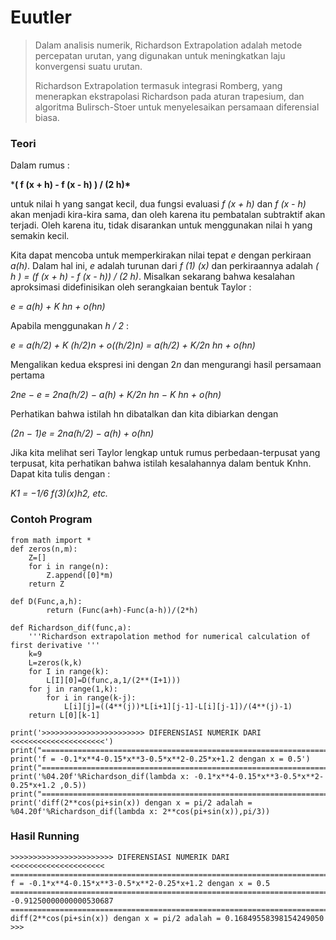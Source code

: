 # Euutler
> Dalam analisis numerik, Richardson Extrapolation adalah metode percepatan urutan, yang digunakan untuk meningkatkan laju konvergensi suatu urutan.
>
> Richardson Extrapolation termasuk integrasi Romberg, yang menerapkan ekstrapolasi Richardson pada aturan trapesium, dan algoritma Bulirsch-Stoer untuk menyelesaikan persamaan diferensial biasa.

### **Teori**

Dalam rumus :

***( f (x + h) - f (x - h) ) / (2 h)\***

untuk nilai h yang sangat kecil, dua fungsi evaluasi *f (x + h)* dan *f (x - h)* akan menjadi kira-kira sama, dan oleh karena itu pembatalan subtraktif akan terjadi. Oleh karena itu, tidak disarankan untuk menggunakan nilai h yang semakin kecil.

Kita dapat mencoba untuk memperkirakan nilai tepat *e* dengan perkiraan *a(h)*. Dalam hal ini, *e* adalah turunan dari *f (1) (x)* dan perkiraannya adalah *( h ) = (f (x + h) - f (x - h)) / (2 h)*. Misalkan sekarang bahwa kesalahan aproksimasi didefinisikan oleh serangkaian bentuk Taylor :

*e = a(h) + K hn + o(hn)*

Apabila menggunakan *h / 2* :

*e = a(h/2) + K (h/2)n + o((h/2)n)*
*= a(h/2) + K/2n hn + o(hn)*

Mengalikan kedua ekspresi ini dengan 2*n* dan mengurangi hasil persamaan pertama

*2ne − e = 2na(h/2) − a(h) + K/2n hn − K hn + o(hn)*

Perhatikan bahwa istilah hn dibatalkan dan kita dibiarkan dengan

*(2n − 1)e = 2na(h/2) − a(h) + o(hn)*

Jika kita melihat seri Taylor lengkap untuk rumus perbedaan-terpusat yang terpusat, kita perhatikan bahwa istilah kesalahannya dalam bentuk Knhn. Dapat kita tulis dengan :

*K1 = −1/6 f(3)(x)h2, etc.*

### **Contoh Program**

```
from math import *
def zeros(n,m):
    Z=[]
    for i in range(n):
        Z.append([0]*m)
    return Z

def D(Func,a,h):
        return (Func(a+h)-Func(a-h))/(2*h)

def Richardson_dif(func,a): 
    '''Richardson extrapolation method for numerical calculation of first derivative '''
    k=9 
    L=zeros(k,k)
    for I in range(k):
        L[I][0]=D(func,a,1/(2**(I+1)))
    for j in range(1,k):
        for i in range(k-j):
            L[i][j]=((4**(j))*L[i+1][j-1]-L[i][j-1])/(4**(j)-1)
    return L[0][k-1]

print('>>>>>>>>>>>>>>>>>>>>>>> DIFERENSIASI NUMERIK DARI <<<<<<<<<<<<<<<<<<<<<')
print("=======================================================================")
print('f = -0.1*x**4-0.15*x**3-0.5*x**2-0.25*x+1.2 dengan x = 0.5')
print("=======================================================================")
print('%04.20f'%Richardson_dif(lambda x: -0.1*x**4-0.15*x**3-0.5*x**2-0.25*x+1.2 ,0.5))
print("=======================================================================")
print('diff(2**cos(pi+sin(x)) dengan x = pi/2 adalah = %04.20f'%Richardson_dif(lambda x: 2**cos(pi+sin(x)),pi/3))
```

### **Hasil Running**

```
>>>>>>>>>>>>>>>>>>>>>>> DIFERENSIASI NUMERIK DARI <<<<<<<<<<<<<<<<<<<<<
=======================================================================
f = -0.1*x**4-0.15*x**3-0.5*x**2-0.25*x+1.2 dengan x = 0.5
=======================================================================
-0.91250000000000530687
=======================================================================
diff(2**cos(pi+sin(x)) dengan x = pi/2 adalah = 0.16849558398154249050
>>> 
```